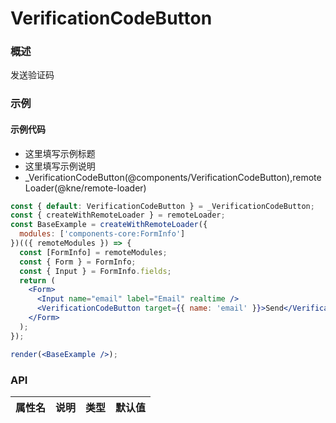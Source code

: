 
# VerificationCodeButton


### 概述

发送验证码


### 示例

#### 示例代码

- 这里填写示例标题
- 这里填写示例说明
- _VerificationCodeButton(@components/VerificationCodeButton),remoteLoader(@kne/remote-loader)

```jsx
const { default: VerificationCodeButton } = _VerificationCodeButton;
const { createWithRemoteLoader } = remoteLoader;
const BaseExample = createWithRemoteLoader({
  modules: ['components-core:FormInfo']
})(({ remoteModules }) => {
  const [FormInfo] = remoteModules;
  const { Form } = FormInfo;
  const { Input } = FormInfo.fields;
  return (
    <Form>
      <Input name="email" label="Email" realtime />
      <VerificationCodeButton target={{ name: 'email' }}>Send</VerificationCodeButton>
    </Form>
  );
});

render(<BaseExample />);

```


### API

|属性名|说明|类型|默认值|
|  ---  | ---  | --- | --- |

